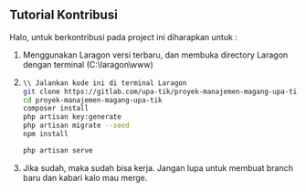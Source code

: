 ## Tutorial Kontribusi

Halo, untuk berkontribusi pada project ini diharapkan untuk :
1. Menggunakan Laragon versi terbaru, dan membuka directory Laragon dengan terminal (C:\laragon\www)
2. ```bash
   \\ Jalankan kode ini di terminal Laragon
   git clone https://gitlab.com/upa-tik/proyek-manajemen-magang-upa-tik
   cd proyek-manajemen-magang-upa-tik
   composer install
   php artisan key:generate
   php artisan migrate --seed
   npm install

   php artisan serve
   ```
3. Jika sudah, maka sudah bisa kerja. Jangan lupa untuk membuat branch baru dan kabari kalo mau merge.

